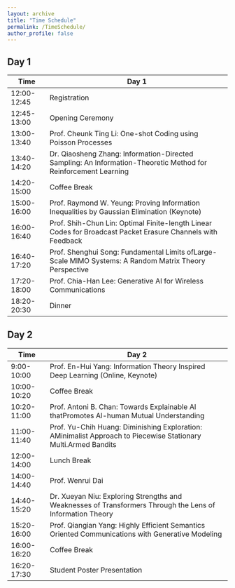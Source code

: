 ```yaml
---
layout: archive
title: "Time Schedule"
permalink: /TimeSchedule/
author_profile: false
---
```



Day 1
-----

| Time         | Day 1                 |
|--------------|-----------------------|
| 12:00-12:45  | Registration          |
| 12:45-13:00  | Opening Ceremony      |
| 13:00-13:40  | Prof. Cheunk Ting Li: One-shot Coding using Poisson Processes             |
| 13:40-14:20  | Dr. Qiaosheng Zhang: Information-Directed Sampling: An Information-Theoretic Method for Reinforcement Learning             |
| 14:20-15:00  | Coffee Break             |
| 15:00-16:00  | Prof. Raymond W. Yeung: Proving Information Inequalities by Gaussian Elimination (Keynote)             |
| 16:00-16:40  | Prof. Shih-Chun Lin: Optimal Finite-length Linear Codes for Broadcast Packet Erasure Channels with Feedback          |
| 16:40-17:20  | Prof. Shenghui Song: Fundamental Limits ofLarge-Scale MlMO Systems: A Random Matrix Theory Perspective             |
| 17:20-18:00  | Prof. Chia-Han Lee: Generative AI for Wireless Communications             |
| 18:20-20:30  | Dinner                |


Day 2
-----

| Time         | Day 2                      |
|--------------|----------------------------|
| 9:00-10:00   | Prof. En-Hui Yang: Information Theory Inspired Deep Learning (Online, Keynote) |
| 10:00-10:20  | Coffee Break                  |
| 10:20-11:00  | Prof. Antoni B. Chan: Towards Explainable Al thatPromotes Al-human Mutual Understanding                 |
| 11:00-11:40  | Prof. Yu-Chih Huang: Diminishing Exploration: AMinimalist Approach to Piecewise Stationary Multi.Armed Bandits                 |
| 12:00-14:00  | Lunch Break                |
| 14:00-14:40  | Prof. Wenrui Dai                 |
| 14:40-15:20  | Dr. Xueyan Niu: Exploring Strengths and Weaknesses of Transformers Through the Lens of Information Theory                 |
| 15:20-16:00  | Prof. Qiangian Yang: Highly Efficient Semantics Oriented Communications with Generative Modeling                 |
| 16:00-16:20  | Coffee Break               |
| 16:20-17:30  | Student Poster Presentation                 |
